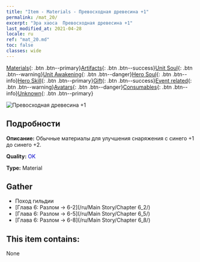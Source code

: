 ```yaml
---
title: "Item - Materials - Превосходная древесина +1"
permalink: /mat_20/
excerpt: "Эра хаоса  Превосходная древесина +1"
last_modified_at: 2021-04-28
locale: ru
ref: "mat_20.md"
toc: false
classes: wide
---
```

 [Materials](/ItemsRU/){: .btn .btn--primary}[Artifacts](/ItemsRU/Artifacts/){: .btn .btn--success}[Unit Soul](/ItemsRU/UnitSoul/){: .btn .btn--warning}[Unit Awakening](/ItemsRU/UnitAwakening/){: .btn .btn--danger}[Hero Soul](/ItemsRU/HeroSoul/){: .btn .btn--info}[Hero Skill](/ItemsRU/HeroSkill/){: .btn .btn--primary}[Gift](/ItemsRU/Gift/){: .btn .btn--success}[Event related](/ItemsRU/Events/){: .btn .btn--warning}[Avatars](/ItemsRU/Avatars/){: .btn .btn--danger}[Consumables](/ItemsRU/Consumables/){: .btn .btn--info}[Unknown](/ItemsRU/Unknown/){: .btn .btn--primary}

 ![Превосходная древесина +1](/images/t/i_cailiao_mucai1.png)

## Подробности
 **Описание:** Обычные материалы для улучшения снаряжения c синего +1 до синего +2.

 **Quality:** <span style="color: #0000CD">OK</span>

 **Type:** Material

## Gather

*    Поход гильдии 
*    [Глава 6: Разлом -> 6-2](/ru/Main Story/Chapter 6_2/) 
*    [Глава 6: Разлом -> 6-5](/ru/Main Story/Chapter 6_5/) 
*    [Глава 6: Разлом -> 6-8](/ru/Main Story/Chapter 6_8/) 

## This item contains:

  None


